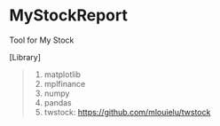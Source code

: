 # MyStockReport
Tool for My Stock

[Library]   
>1. matplotlib  
>2. mplfinance  
>3. numpy  
>4. pandas  
>5. twstock: https://github.com/mlouielu/twstock